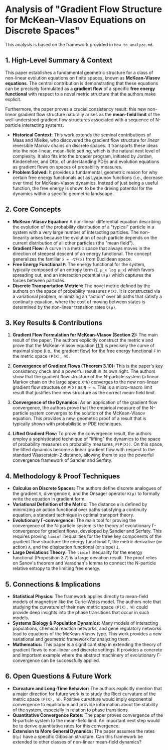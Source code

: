 # Analysis of "Gradient Flow Structure for McKean-Vlasov Equations on Discrete Spaces"

This analysis is based on the framework provided in `How_to_analyze.md`.

## 1. High-Level Summary & Context

This paper establishes a fundamental geometric structure for a class of non-linear evolution equations on finite spaces, known as **McKean-Vlasov equations**. The central contribution is demonstrating that these equations can be precisely formulated as a **gradient flow** of a specific **free energy functional** with respect to a novel metric structure that the authors make explicit.

Furthermore, the paper proves a crucial consistency result: this new non-linear gradient flow structure naturally arises as the **mean-field limit** of the well-understood gradient flow structures associated with a sequence of N-particle interacting systems.

- **Historical Context:** This work extends the seminal contributions of Maas and Mielke, who discovered the gradient flow structure for *linear* reversible Markov chains on discrete spaces. It transports these ideas into the non-linear, mean-field setting, which is the natural next level of complexity. It also fits into the broader program, initiated by Jordan, Kinderlehrer, and Otto, of understanding PDEs and evolution equations as gradient flows on spaces of probability measures.
- **Problem Solved:** It provides a fundamental, geometric reason for why certain free energy functionals act as Lyapunov functions (i.e., decrease over time) for McKean-Vlasov dynamics. Instead of just being a useful function, the free energy is shown to be the driving potential for the dynamics within a specific geometric landscape.

## 2. Core Concepts

- **McKean-Vlasov Equation:** A non-linear differential equation describing the evolution of the probability distribution of a "typical" particle in a system with a very large number of interacting particles. The non-linearity arises because the evolution of each particle depends on the current distribution of all other particles (the "mean field").
- **Gradient Flow:** A curve in a metric space that always moves in the direction of steepest descent of an energy functional. The concept generalizes the familiar `ẋ = -∇F(x)` from Euclidean space.
- **Free Energy Functional `F`:** The energy functional for the system, typically composed of an entropy term (`Σ µ_x log µ_x`) which favors spreading out, and an interaction potential `U(µ)` which captures the forces between particles.
- **Discrete Transportation Metric `W`:** The novel metric defined by the authors on the space of probability measures `P(X)`. It is constructed via a variational problem, minimizing an "action" over all paths that satisfy a continuity equation, where the cost of moving between states is determined by the non-linear transition rates `Q(µ)`.

## 3. Key Results & Contributions

1.  **Gradient Flow Formulation for McKean-Vlasov (Section 2):** The main result of the paper. The authors explicitly construct the metric `W` and prove that the McKean-Vlasov equation [\(1.1\)](#page-0-0) is precisely the curve of maximal slope (i.e., the gradient flow) for the free energy functional `F` in the metric space `(P(X), W)`.

2.  **Convergence of Gradient Flows (Theorem 3.10):** This is the paper's key consistency check and a powerful result in its own right. The authors show that the gradient flow structure of the N-particle system (a linear Markov chain on the large space `X^N`) converges to the new non-linear gradient flow structure on `P(X)` as `N → ∞`. This is a micro-macro limit result that justifies their new structure as the correct mean-field limit.

3.  **Convergence of the Dynamics:** As an application of the gradient flow convergence, the authors prove that the empirical measure of the N-particle system converges to the solution of the McKean-Vlasov equation. This provides a new, geometric proof of a result that is typically shown with probabilistic or PDE techniques.

4.  **Lifted Gradient Flow:** To prove the convergence result, the authors employ a sophisticated technique of "lifting" the dynamics to the space of probability measures on probability measures, `P(P(X))`. On this space, the lifted dynamics become a linear gradient flow with respect to the standard Wasserstein-2 distance, allowing them to use the powerful convergence framework of Sandier and Serfaty.

## 4. Methodology & Proof Techniques

- **Calculus on Discrete Spaces:** The authors define discrete analogues of the gradient `∇`, divergence `δ`, and the Onsager operator `K(µ)` to formally write the equation in gradient form.
- **Variational Definition of the Metric:** The distance `W` is defined by minimizing an action functional over paths satisfying a continuity equation, a standard technique in optimal transport theory.
- **Evolutionary Γ-convergence:** The main tool for proving the convergence of the N-particle system is the theory of evolutionary Γ-convergence for gradient flows, developed by Sandier and Serfaty. This requires proving `liminf` inequalities for the three key components of the gradient flow structure: the energy functional `F`, the metric derivative (or action) `A`, and the dissipation functional (or slope) `I`.
- **Large Deviations Theory:** The `liminf` inequality for the energy functional (Proposition 3.7) is a large deviation result. The proof relies on Sanov's theorem and Varadhan's lemma to connect the N-particle relative entropy to the limiting free energy.

## 5. Connections & Implications

- **Statistical Physics:** The framework applies directly to mean-field models of magnetism like the Curie-Weiss model. The authors note that studying the curvature of their new metric space `(P(X), W)` could provide deep insights into the phase transitions that occur in such models.
- **Systems Biology & Population Dynamics:** Many models of interacting populations, chemical reaction networks, and gene regulatory networks lead to equations of the McKean-Vlasov type. This work provides a new variational and geometric framework for analyzing them.
- **Mathematics:** This paper is a significant step in extending the theory of gradient flows to non-linear and discrete settings. It provides a concrete and important example where the abstract machinery of evolutionary Γ-convergence can be successfully applied.

## 6. Open Questions & Future Work

- **Curvature and Long-Time Behavior:** The authors explicitly mention that a major direction for future work is to study the Ricci curvature of the metric space `(P(X), W)`. Positive curvature would imply exponential convergence to equilibrium and provide information about the stability of the system, especially in relation to phase transitions.
- **Quantitative Convergence Rates:** The paper proves convergence of the N-particle system to the mean-field limit. An important next step would be to derive quantitative rates for this convergence.
- **Extension to More General Dynamics:** The paper assumes the rates `Q(µ)` have a specific Gibbsian structure. Can this framework be extended to other classes of non-linear mean-field dynamics?